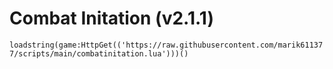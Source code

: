 # Combat Initation (v2.1.1)
`loadstring(game:HttpGet(('https://raw.githubusercontent.com/marik611377/scripts/main/combatinitation.lua')))()`
